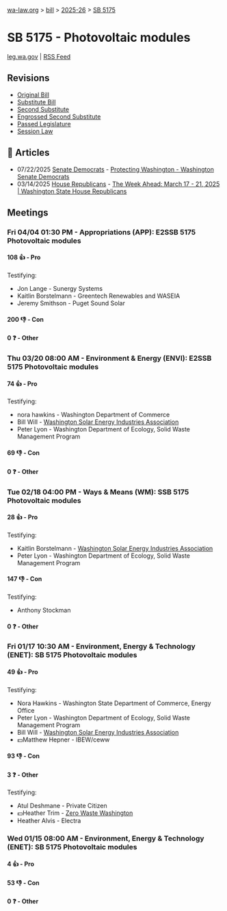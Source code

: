 [wa-law.org](/) > [bill](/bill/) > [2025-26](/bill/2025-26/) > [SB 5175](/bill/2025-26/sb/5175/)

# SB 5175 - Photovoltaic modules
[leg.wa.gov](https://app.leg.wa.gov/billsummary?BillNumber=5175&Year=2025&Initiative=false) | [RSS Feed](./rss.xml)

## Revisions
* [Original Bill](1/)
* [Substitute Bill](S/)
* [Second Substitute](S2/)
* [Engrossed Second Substitute](S2.E/)
* [Passed Legislature](S2.PL/)
* [Session Law](S2.SL/)

## 📰 Articles
* 07/22/2025 [Senate Democrats](/org/senate_democrats/) - [Protecting Washington - Washington Senate Democrats](https://senatedemocrats.wa.gov/protecting-washington/#:~:text=SB%205175)
* 03/14/2025 [House Republicans](/org/house_republicans/) - [The Week Ahead: March 17 - 21, 2025 | Washington State House Republicans](https://houserepublicans.wa.gov/week/the-week-ahead-march-17-21-2025/#:~:text=SB%205175)

## Meetings
### Fri 04/04 01:30 PM - Appropriations (APP): E2SSB 5175 Photovoltaic modules
#### 108 👍 - Pro
Testifying:
* Jon Lange - Sunergy Systems
* Kaitlin Borstelmann - Greentech Renewables and WASEIA
* Jeremy Smithson - Puget Sound Solar

#### 200 👎 - Con

#### 0 ❓ - Other

### Thu 03/20 08:00 AM - Environment & Energy (ENVI): E2SSB 5175 Photovoltaic modules
#### 74 👍 - Pro
Testifying:
* nora hawkins - Washington Department of Commerce
* Bill Will - [Washington Solar Energy Industries Association](/org/washington_solar_energy_industries_association/)
* Peter Lyon - Washington Department of Ecology, Solid Waste Management Program

#### 69 👎 - Con

#### 0 ❓ - Other

### Tue 02/18 04:00 PM - Ways & Means (WM): SSB 5175 Photovoltaic modules
#### 28 👍 - Pro
Testifying:
* Kaitlin Borstelmann - [Washington Solar Energy Industries Association](/org/washington_solar_energy_industries_association/)
* Peter Lyon - Washington Department of Ecology, Solid Waste Management Program

#### 147 👎 - Con
Testifying:
* Anthony Stockman

#### 0 ❓ - Other

### Fri 01/17 10:30 AM - Environment, Energy & Technology (ENET): SB 5175 Photovoltaic modules
#### 49 👍 - Pro
Testifying:
* Nora Hawkins - Washington State Department of Commerce, Energy Office
* Peter Lyon - Washington Department of Ecology, Solid Waste Management Program
* Bill Will - [Washington Solar Energy Industries Association](/org/washington_solar_energy_industries_association/)
* 💵Matthew Hepner - IBEW/ceww

#### 93 👎 - Con

#### 3 ❓ - Other
Testifying:
* Atul Deshmane - Private Citizen
* 💵Heather Trim - [Zero Waste Washington](/org/zero_waste_washington/)
* Heather Alvis - Electra

### Wed 01/15 08:00 AM - Environment, Energy & Technology (ENET): SB 5175 Photovoltaic modules
#### 4 👍 - Pro

#### 53 👎 - Con

#### 0 ❓ - Other
